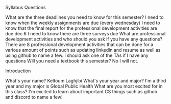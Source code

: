 Syllabus Questions

What are the three deadlines you need to know for this semester? I need to know when the weekly assignments are due (every wednesday) I need to know that the final report for the professional development activities are due dec 6 I need to know there are three surveys due What are professional development activities and who should you ask if you have any questions? There are 8 professional development activities that can be done for a various amount of points such as updating linkedin and resume as well as using github to name a few. I should ask one of the TAs if I have any questions Will you need a textbook this semester? No I will not.

Introduction

What's your name? Keltoum Laghjibi What's your year and major? I'm a third year and my major is Global Public Health What are you most excited for in this class? I'm excited to learn about important CS things such as github and discord to name a few!
